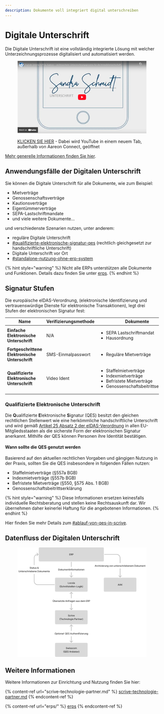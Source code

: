 ```yaml
---
description: Dokumente voll integriert digital unterschreiben
---
```


# Digitale Unterschrift

Die Digitale Unterschrift ist eine vollständig integrierte Lösung mit welcher Unterzeichnungs­prozesse digitalisiert und automatisiert werden.

<figure><img src="../../.gitbook/assets/image (3).png" alt=""><figcaption><p><a href="https://www.youtube.com/watch?v=StS6iB2DtOM">KLICKEN SIE HIER</a> - Dabei wird YouTube in einem neuem Tab, außerhalb von Aareon Connect, geöffnet</p></figcaption></figure>

[Mehr generelle Informationen finden Sie hier](https://www.aareon.de/L%C3%B6sungen/Digitale-Unterschrift.510544.html).

## Anwendungsfälle der Digitalen Unterschrift

Sie können die Digitale Unterschrift für alle Dokumente, wie zum Beispiel:

* Mietverträge
* Genossenschaftsverträge
* Kautionsverträge
* Eigentümmerverträge
* SEPA-Lastschriftmandate
* und viele weitere Dokumente…

&#x20;und verschiedenste Szenarien nutzen, unter anderem:

* reguläre Digitale Unterschrift
* [#qualifizierte-elektronische-signatur-qes](scrive-technologie-partner.md#qualifizierte-elektronische-signatur-qes "mention") (rechtlich gleichgesetzt zur handschriftliche Unterschrift)
* Digitale Unterschrift vor Ort
* [#standalone-nutzung-ohne-erp-system](scrive-technologie-partner.md#standalone-nutzung-ohne-erp-system "mention")

{% hint style="warning" %}
Nicht alle ERPs unterstützen alle Dokumente und Funktionen. Details dazu finden Sie unter [erps](erps/ "mention").
{% endhint %}

## Signatur Stufen

Die europäische eIDAS-Verordnung, (elektronische Identifizierung und vertrauenswürdige Dienste für elektronische Transaktionen), legt drei Stufen der elektronischen Signatur fest:

<table data-view="cards"><thead><tr><th>Name</th><th>Verifizierungsmethode</th><th>Dokumente</th><th>Rechtlich</th></tr></thead><tbody><tr><td><strong>Einfache Elektronische Unterschrift</strong></td><td>N/A</td><td><ul><li>SEPA Lastschriftmandat</li><li>Hausordnung</li></ul></td><td>Äquivalent zur Textform</td></tr><tr><td><strong>Fortgeschrittene Elektronische Unterschrift</strong></td><td>SMS-Einmalpasswort</td><td><ul><li>Reguläre Mietverträge</li></ul></td><td>Äquivalent zur Textform mit Beweis</td></tr><tr><td><strong>Qualifizierte Elektronische Unterschrift</strong></td><td>Video Ident</td><td><ul><li>Staffelmietverträge</li><li>Indexmietverträge</li><li>Befristete Mietverträge</li><li>Genossenschaftsbeitrittserklärung</li></ul></td><td>Äquivalent zur handschriftlichen Unterschrift</td></tr></tbody></table>

### **Qualifizierte Elektronische Unterschrift**

Die **Q**ualifizierte **E**lektronische **S**ignatur (QES) besitzt den gleichen rechtlichen Stellenwert wie eine herkömmliche handschriftliche Unterschrift und wird gemäß [Artikel 25 Absatz 2 der eIDAS-Verordnung](https://eur-lex.europa.eu/legal-content/DE/TXT/HTML/?uri=CELEX:32014R0910) in allen EU-Mitgliedsstaaten als die sicherste Form der elektronischen Signatur anerkannt. Mithilfe der QES können Personen ihre Identität bestätigen.

#### Wann sollte die QES genutzt werden

Basierend auf den aktuellen rechtlichen Vorgaben und gängigen Nutzung in der Praxis, sollten Sie die QES insbesondere in folgenden Fällen nutzen:

* Staffelmietverträge (§557a BGB)
* Indexmietverträge (§557b BGB)
* Befristete Mietverträge (§550, §575 Abs. 1 BGB)
* Genossenschaftsbeitrittserklärung

{% hint style="warning" %}
Diese Informationen ersetzen keinesfalls individuelle Rechtsberatung und stellen keine Rechtsauskunft dar. Wir übernehmen daher keinerlei Haftung für die angebotenen Informationen.
{% endhint %}

Hier finden Sie mehr Details zum [#ablauf-von-qes-in-scrive](scrive-technologie-partner.md#ablauf-von-qes-in-scrive "mention").

## Datenfluss der Digitalen Unterschrift

<figure><img src="../../.gitbook/assets/image (28).png" alt="" width="563"><figcaption></figcaption></figure>

## Weitere Informationen

Weitere Informationen zur Einrichtung und Nutzung finden Sie hier:

{% content-ref url="scrive-technologie-partner.md" %}
[scrive-technologie-partner.md](scrive-technologie-partner.md)
{% endcontent-ref %}

{% content-ref url="erps/" %}
[erps](erps/)
{% endcontent-ref %}
